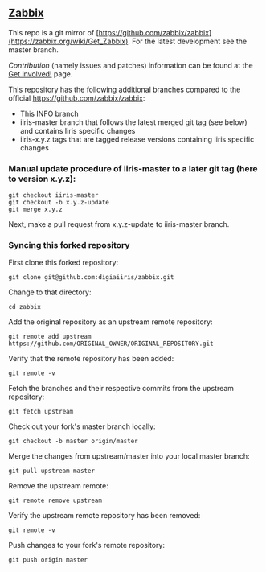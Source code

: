 ## [Zabbix](http://www.zabbix.com/)

This repo is a git mirror of [https://github.com/zabbix/zabbix](https://zabbix.org/wiki/Get_Zabbix). For the latest development see the master branch.

*Contribution* (namely issues and patches) information can be found at the [Get involved!](https://www.zabbix.com/developers) page.

This repository has the following additional branches compared to the official https://github.com/zabbix/zabbix:

* This INFO branch
* iiris-master branch that follows the latest merged git tag (see below) and contains Iiris specific changes
* iiris-x.y.z tags that are tagged release versions containing Iiris specific changes


### Manual update procedure of iiris-master to a later git tag (here to version x.y.z):

```
git checkout iiris-master
git checkout -b x.y.z-update
git merge x.y.z
```

Next, make a pull request from x.y.z-update to iiris-master branch.


### Syncing this forked repository

First clone this forked repository:
```
git clone git@github.com:digiaiiris/zabbix.git
```

Change to that directory:
```
cd zabbix
```

Add the original repository as an upstream remote repository:
```
git remote add upstream https://github.com/ORIGINAL_OWNER/ORIGINAL_REPOSITORY.git
```

Verify that the remote repository has been added:
```
git remote -v
```

Fetch the branches and their respective commits from the upstream repository:
```
git fetch upstream
```

Check out your fork's master branch locally:
```
git checkout -b master origin/master
```

Merge the changes from upstream/master into your local master branch:
```
git pull upstream master
```

Remove the upstream remote:
```
git remote remove upstream
```

Verify the upstream remote repository has been removed:
```
git remote -v
```

Push changes to your fork's remote repository:
```
git push origin master
```
